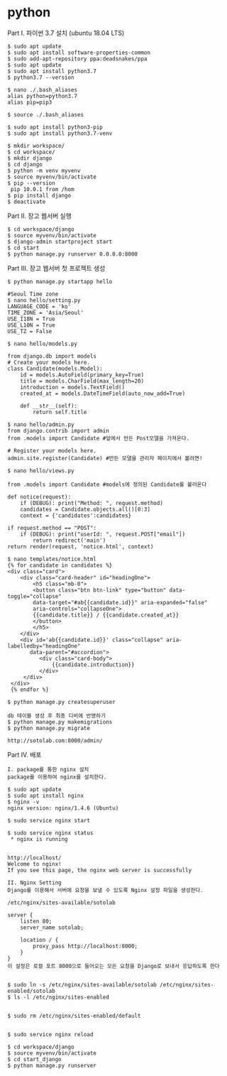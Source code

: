 # python



Part I. 파이썬 3.7 설치 (ubuntu 18.04 LTS)

    $ sudo apt update
    $ sudo apt install software-properties-common
    $ sudo add-apt-repository ppa:deadsnakes/ppa
    $ sudo apt update
    $ sudo apt install python3.7
    $ python3.7 --version

    $ nano ./.bash_aliases 
    alias python=python3.7
    alias pip=pip3

    $ source ./.bash_aliases

    $ sudo apt install python3-pip
    $ sudo apt install python3.7-venv

    $ mkdir workspace/
    $ cd workspace/
    $ mkdir django
    $ cd django
    $ python -m venv myvenv
    $ source myvenv/bin/activate
    $ pip --version
     pip 10.0.1 from /hom
    $ pip install django
    $ deactivate


Part II. 장고 웹서버 실행

    $ cd workspace/django
    $ source myvenv/bin/activate
    $ django-admin startproject start
    $ cd start
    $ python manage.py runserver 0.0.0.0:8000

Part III. 장고 웹서버 첫 프로젝트 생성

    $ python manage.py startapp hello
    
    #Seoul Time zone
    $ nano hello/setting.py
    LANGUAGE_CODE = 'ko'
    TIME_ZONE = 'Asia/Seoul'
    USE_I18N = True
    USE_L10N = True
    USE_TZ = False 

    $ nano hello/models.py
    
    from django.db import models
    # Create your models here.
    class Candidate(models.Model):
    	id = models.AutoField(primary_key=True)
    	title = models.CharField(max_length=20)
    	introduction = models.TextField()
    	created_at = models.DateTimeField(auto_now_add=True)

    	def __str__(self):
        	return self.title
        
    $ nano hello/admin.py    
    from django.contrib import admin
    from .models import Candidate #앞에서 만든 Post모델을 가져온다.
    
    # Register your models here. 
    admin.site.register(Candidate) #만든 모델을 관리자 페이지에서 볼려면!   
    
    $ nano hello/views.py
    
    from .models import Candidate #models에 정의된 Candidate를 불러온다
    
    def notice(request):
    	if (DEBUG): print("Method: ", request.method)
        candidates = Candidate.objects.all()[0:3]
        context = {'candidates':candidates}
    
	if request.method == "POST":
        if (DEBUG): print("userId: ", request.POST["email"])	
            return redirect('main')
	return render(request, 'notice.html', context)
    
    $ nano templates/notice.html
    {% for candidate in candidates %} 
    <div class="card">
        <div class="card-header" id="headingOne">
            <h5 class="mb-0">
            <button class="btn btn-link" type="button" data-toggle="collapse"
            data-target="#ab{{candidate.id}}" aria-expanded="false"
            aria-controls="collapseOne">
            {{candidate.title}} / {{candidate.created_at}}
            </button>
            </h5>
        </div>
        <div id='ab{{candidate.id}}' class="collapse" aria-labelledby="headingOne"
           data-parent="#accordion">
              <div class="card-body">
                  {{candidate.introduction}}
              </div>
         </div>
     </div>
     {% endfor %}
    
    $ python manage.py createsuperuser
    
    db 테이블 생성 후 최종 디비에 반영하기    
    $ python manage.py makemigrations
    $ python manage.py migrate

    http://sotolab.com:8000/admin/

Part IV. 배포

    I. package를 통한 nginx 설치
    package를 이용하여 nginx를 설치한다.

    $ sudo apt update
    $ sudo apt install nginx
    $ nginx -v
    nginx version: nginx/1.4.6 (Ubuntu)

    $ sudo service nginx start

    $ sudo service nginx status
     * nginx is running


    http://localhost/
    Welcome to nginx!
    If you see this page, the nginx web server is successfully

    II. Nginx Setting
    Django를 이용해서 서버에 요청을 보낼 수 있도록 Nginx 설정 파일을 생성한다.

    /etc/nginx/sites-available/sotolab

    server {
        listen 80;
        server_name sotolab;

        location / {
            proxy_pass http://localhost:8000;
        }
    }
    이 설정은 로컬 포트 8000으로 들어오는 모든 요청을 Django로 보내서 응답하도록 한다


    $ sudo ln -s /etc/nginx/sites-available/sotolab /etc/nginx/sites-enabled/sotolab
    $ ls -l /etc/nginx/sites-enabled


    $ sudo rm /etc/nginx/sites-enabled/default


    $ sudo service nginx reload

    $ cd workspace/django
    $ source myvenv/bin/activate
    $ cd start_django
    $ python manage.py runserver


    
    
    


